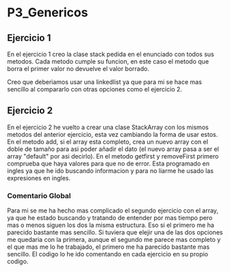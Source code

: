 # P3_Genericos
## Ejercicio 1
En el ejercicio 1 creo la clase stack pedida en el enunciado con todos sus metodos. Cada metodo cumple su funcion, en este caso el metodo que borra el primer valor no devuelve el valor borrado.

Creo que deberiamos usar una linkedlist ya que para mi se hace mas sencillo al compararlo con otras opciones como el ejercicio 2.

## Ejercicio 2 
En el ejercicio 2 he vuelto a crear una clase StackArray con los mismos metodos del anterior ejercicio, esta vez cambiando la forma de usar estos. En el metodo add, si el array esta completo, crea un nuevo array con el doble de tamaño para asi poder añadir el dato (el nuevo array pasa a ser el array "default" por asi decirlo). En el metodo getfirst y removeFirst primero comprueba que haya valores para que no de error. Esta programado en ingles ya que he ido buscando informacion y para no liarme he usado las expresiones en ingles.


### Comentario Global
Para mi se me ha hecho mas complicado el segundo ejercicio con el array, ya que he estado buscando y tratando de entender por mas tiempo pero mas o menos siguen los dos la misma estructura. Eso si el primero me ha parecido bastante mas sencillo. Si tuviera que elejir una de las dos opciones me quedaria con la primera, aunque el segundo me parece mas completo y el que mas me lo he trabajado, el primero me ha parecido bastante mas sencillo. El codigo lo he ido comentando en cada ejercicio en su propio codigo.